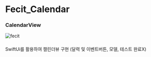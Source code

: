 # Fecit_Calendar
### CalendarView
![fecit](https://github.com/MyNB1/Fecit_Calendar/assets/121024582/175d5345-f068-48aa-9a4c-653db4d25508)
###
SwiftUi를 활용하여 캘린더뷰 구현
(달력 및 이벤트버튼, 모델, 테스트 완료X)

